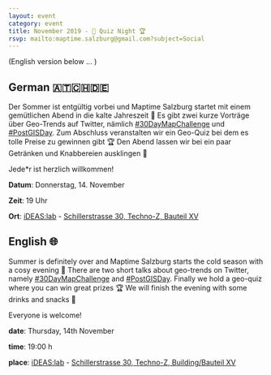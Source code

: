 ```yaml
---
layout: event
category: event
title: November 2019 - 🏅 Quiz Night 🏆
rsvp: mailto:maptime.salzburg@gmail.com?subject=Social
---
```

(English version below ... )

## German 🇦🇹🇨🇭🇩🇪

Der Sommer ist entgültig vorbei und Maptime Salzburg startet mit einem gemütlichen Abend in die kalte Jahreszeit 🍁 Es gibt zwei kurze Vorträge über Geo-Trends auf Twitter, nämlich [#30DayMapChallenge](https://twitter.com/search?q=%2330DayMapChallenge&src=typeahead_click) und [#PostGISDay](https://twitter.com/search?q=%23PostGISDay&src=typeahead_click). Zum Abschluss veranstalten wir ein Geo-Quiz bei dem es tolle Preise zu gewinnen gibt 🏆 Den Abend lassen wir bei ein paar Getränken und Knabbereien ausklingen 🍻

Jede*r ist herzlich willkommen!


**Datum**: Donnerstag, 14. November
 
**Zeit**: 19 Uhr

**Ort**: [iDEAS:lab](https://ideaslab.sbg.ac.at/) - [Schillerstrasse 30, Techno-Z, Bauteil XV](https://www.openstreetmap.org/node/4787833494)

## English 🌐

Summer is definitely over and Maptime Salzburg starts the cold season with a cosy evening 🍁 There are two short talks about geo-trends on Twitter, namely [#30DayMapChallenge](https://twitter.com/search?q=%2330DayMapChallenge&src=typeahead_click) and [#PostGISDay](https://twitter.com/search?q=%23PostGISDay&src=typeahead_click). Finally we hold a geo-quiz where you can win great prizes 🏆 We will finish the evening with some drinks and snacks 🍻

Everyone is welcome!

**date**: Thursday, 14th November

**time**: 19:00 h

**place**: [iDEAS:lab](https://ideaslab.sbg.ac.at/) - [Schillerstrasse 30, Techno-Z, Building/Bauteil XV](https://www.openstreetmap.org/node/4787833494)